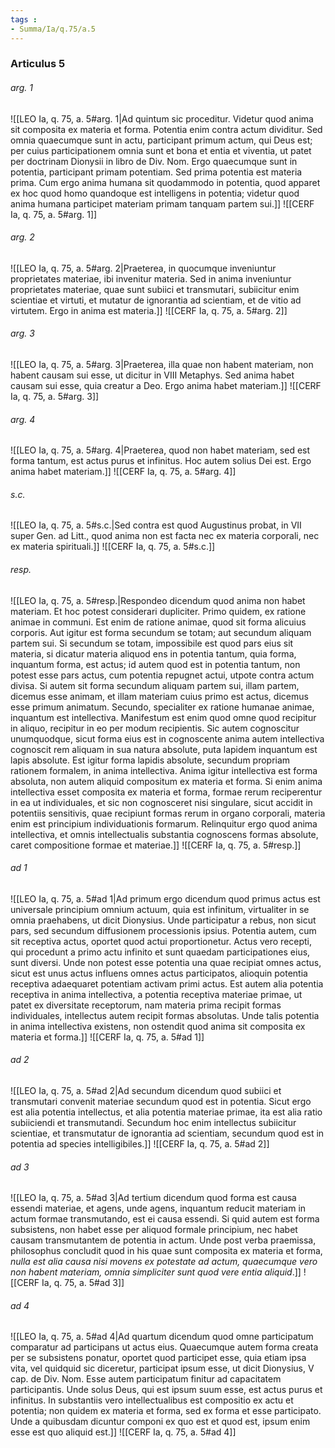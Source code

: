 ```yaml
---
tags : 
- Summa/Ia/q.75/a.5
---
```


### Articulus 5

###### arg. 1
![[LEO Ia, q. 75, a. 5#arg. 1|Ad quintum sic proceditur. Videtur quod anima sit composita ex materia et forma. Potentia enim contra actum dividitur. Sed omnia quaecumque sunt in actu, participant primum actum, qui Deus est; per cuius participationem omnia sunt et bona et entia et viventia, ut patet per doctrinam Dionysii in libro de Div. Nom. Ergo quaecumque sunt in potentia, participant primam potentiam. Sed prima potentia est materia prima. Cum ergo anima humana sit quodammodo in potentia, quod apparet ex hoc quod homo quandoque est intelligens in potentia; videtur quod anima humana participet materiam primam tanquam partem sui.]]
![[CERF Ia, q. 75, a. 5#arg. 1]]

###### arg. 2
![[LEO Ia, q. 75, a. 5#arg. 2|Praeterea, in quocumque inveniuntur proprietates materiae, ibi invenitur materia. Sed in anima inveniuntur proprietates materiae, quae sunt subiici et transmutari, subiicitur enim scientiae et virtuti, et mutatur de ignorantia ad scientiam, et de vitio ad virtutem. Ergo in anima est materia.]]
![[CERF Ia, q. 75, a. 5#arg. 2]]

###### arg. 3
![[LEO Ia, q. 75, a. 5#arg. 3|Praeterea, illa quae non habent materiam, non habent causam sui esse, ut dicitur in VIII Metaphys. Sed anima habet causam sui esse, quia creatur a Deo. Ergo anima habet materiam.]]
![[CERF Ia, q. 75, a. 5#arg. 3]]

###### arg. 4
![[LEO Ia, q. 75, a. 5#arg. 4|Praeterea, quod non habet materiam, sed est forma tantum, est actus purus et infinitus. Hoc autem solius Dei est. Ergo anima habet materiam.]]
![[CERF Ia, q. 75, a. 5#arg. 4]]

###### s.c.
![[LEO Ia, q. 75, a. 5#s.c.|Sed contra est quod Augustinus probat, in VII super Gen. ad Litt., quod anima non est facta nec ex materia corporali, nec ex materia spirituali.]]
![[CERF Ia, q. 75, a. 5#s.c.]]

###### resp.
![[LEO Ia, q. 75, a. 5#resp.|Respondeo dicendum quod anima non habet materiam. Et hoc potest considerari dupliciter. Primo quidem, ex ratione animae in communi. Est enim de ratione animae, quod sit forma alicuius corporis. Aut igitur est forma secundum se totam; aut secundum aliquam partem sui. Si secundum se totam, impossibile est quod pars eius sit materia, si dicatur materia aliquod ens in potentia tantum, quia forma, inquantum forma, est actus; id autem quod est in potentia tantum, non potest esse pars actus, cum potentia repugnet actui, utpote contra actum divisa. Si autem sit forma secundum aliquam partem sui, illam partem, dicemus esse animam, et illam materiam cuius primo est actus, dicemus esse primum animatum. Secundo, specialiter ex ratione humanae animae, inquantum est intellectiva. Manifestum est enim quod omne quod recipitur in aliquo, recipitur in eo per modum recipientis. Sic autem cognoscitur unumquodque, sicut forma eius est in cognoscente anima autem intellectiva cognoscit rem aliquam in sua natura absolute, puta lapidem inquantum est lapis absolute. Est igitur forma lapidis absolute, secundum propriam rationem formalem, in anima intellectiva. Anima igitur intellectiva est forma absoluta, non autem aliquid compositum ex materia et forma. Si enim anima intellectiva esset composita ex materia et forma, formae rerum reciperentur in ea ut individuales, et sic non cognosceret nisi singulare, sicut accidit in potentiis sensitivis, quae recipiunt formas rerum in organo corporali, materia enim est principium individuationis formarum. Relinquitur ergo quod anima intellectiva, et omnis intellectualis substantia cognoscens formas absolute, caret compositione formae et materiae.]]
![[CERF Ia, q. 75, a. 5#resp.]]

###### ad 1
![[LEO Ia, q. 75, a. 5#ad 1|Ad primum ergo dicendum quod primus actus est universale principium omnium actuum, quia est infinitum, virtualiter in se omnia praehabens, ut dicit Dionysius. Unde participatur a rebus, non sicut pars, sed secundum diffusionem processionis ipsius. Potentia autem, cum sit receptiva actus, oportet quod actui proportionetur. Actus vero recepti, qui procedunt a primo actu infinito et sunt quaedam participationes eius, sunt diversi. Unde non potest esse potentia una quae recipiat omnes actus, sicut est unus actus influens omnes actus participatos, alioquin potentia receptiva adaequaret potentiam activam primi actus. Est autem alia potentia receptiva in anima intellectiva, a potentia receptiva materiae primae, ut patet ex diversitate receptorum, nam materia prima recipit formas individuales, intellectus autem recipit formas absolutas. Unde talis potentia in anima intellectiva existens, non ostendit quod anima sit composita ex materia et forma.]]
![[CERF Ia, q. 75, a. 5#ad 1]]

###### ad 2
![[LEO Ia, q. 75, a. 5#ad 2|Ad secundum dicendum quod subiici et transmutari convenit materiae secundum quod est in potentia. Sicut ergo est alia potentia intellectus, et alia potentia materiae primae, ita est alia ratio subiiciendi et transmutandi. Secundum hoc enim intellectus subiicitur scientiae, et transmutatur de ignorantia ad scientiam, secundum quod est in potentia ad species intelligibiles.]]
![[CERF Ia, q. 75, a. 5#ad 2]]

###### ad 3
![[LEO Ia, q. 75, a. 5#ad 3|Ad tertium dicendum quod forma est causa essendi materiae, et agens, unde agens, inquantum reducit materiam in actum formae transmutando, est ei causa essendi. Si quid autem est forma subsistens, non habet esse per aliquod formale principium, nec habet causam transmutantem de potentia in actum. Unde post verba praemissa, philosophus concludit quod in his quae sunt composita ex materia et forma, *nulla est alia causa nisi movens ex potestate ad actum, quaecumque vero non habent materiam, omnia simpliciter sunt quod vere entia aliquid*.]]
![[CERF Ia, q. 75, a. 5#ad 3]]

###### ad 4
![[LEO Ia, q. 75, a. 5#ad 4|Ad quartum dicendum quod omne participatum comparatur ad participans ut actus eius. Quaecumque autem forma creata per se subsistens ponatur, oportet quod participet esse, quia etiam ipsa vita, vel quidquid sic diceretur, participat ipsum esse, ut dicit Dionysius, V cap. de Div. Nom. Esse autem participatum finitur ad capacitatem participantis. Unde solus Deus, qui est ipsum suum esse, est actus purus et infinitus. In substantiis vero intellectualibus est compositio ex actu et potentia; non quidem ex materia et forma, sed ex forma et esse participato. Unde a quibusdam dicuntur componi ex quo est et quod est, ipsum enim esse est quo aliquid est.]]
![[CERF Ia, q. 75, a. 5#ad 4]]

